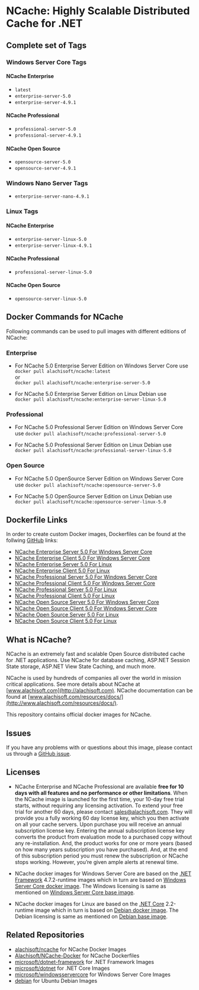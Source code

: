 # NCache: Highly Scalable Distributed Cache for .NET

## Complete set of Tags

### Windows Server Core Tags

#### NCache Enterprise

*   `latest`
*   `enterprise-server-5.0`
*   `enterprise-server-4.9.1`

#### NCache Professional

*   `professional-server-5.0`
*   `professional-server-4.9.1`

#### NCache Open Source

*   `opensource-server-5.0`
*   `opensource-server-4.9.1`

### Windows Nano Server Tags

*   `enterprise-server-nano-4.9.1`

### Linux Tags

#### NCache Enterprise

*   `enterprise-server-linux-5.0`
*   `enterprise-server-linux-4.9.1`

#### NCache Professional

*   `professional-server-linux-5.0`

#### NCache Open Source

*   `opensource-server-linux-5.0`

## Docker Commands for NCache

Following commands can be used to pull images with different editions of NCache:

### Enterprise

*   For NCache 5.0 Enterprise Server Edition on Windows Server Core use  
	`docker pull alachisoft/ncache:latest`  
    or  
    `docker pull alachisoft/ncache:enterprise-server-5.0`
  
*   For NCache 5.0 Enterprise Server Edition on Linux Debian use  
    `docker pull alachisoft/ncache:enterprise-server-linux-5.0`

### Professional

*   For NCache 5.0 Professional Server Edition on Windows Server Core use 
    `docker pull alachisoft/ncache:professional-server-5.0`
  
*   For NCache 5.0 Professional Server Edition on Linux Debian use  
    `docker pull alachisoft/ncache:professional-server-linux-5.0`

### Open Source

*   For NCache 5.0 OpenSource Server Edition on Windows Server Core use 
    `docker pull alachisoft/ncache:opensource-server-5.0`
  
*   For NCache 5.0 OpenSource Server Edition on Linux Debian use  
    `docker pull alachisoft/ncache:opensource-server-linux-5.0`


## Dockerfile Links

In order to create custom Docker images, Dockerfiles can be found at the follwing [GitHub](https://github.com/Alachisoft/NCache-Docker) links:

*   [NCache Enterprise Server 5.0 For Windows Server Core](https://github.com/Alachisoft/NCache-Docker/blob/master/enterprise/server/WindowServerCore/Dockerfile)
*   [NCache Enterprise Client 5.0 For Windows Server Core](https://github.com/Alachisoft/NCache-Docker/blob/master/enterprise/client/WindowServerCore/Dockerfile)
*   [NCache Enterprise Server 5.0 For Linux](https://github.com/Alachisoft/NCache-Docker/blob/master/enterprise/server/Linux/Dockerfile)
*   [NCache Enterprise Client 5.0 For Linux](https://github.com/Alachisoft/NCache-Docker/blob/master/enterprise/client/Linux/Dockerfile)
*   [NCache Professional Server 5.0 For Windows Server Core](https://github.com/Alachisoft/NCache-Docker/blob/master/professional/server/WindowServerCore/Dockerfile)
*   [NCache Professional Client 5.0 For Windows Server Core](https://github.com/Alachisoft/NCache-Docker/blob/master/professional/client/WindowServerCore/Dockerfile)
*   [NCache Professional Server 5.0 For Linux](https://github.com/Alachisoft/NCache-Docker/blob/master/professional/server/Linux/Dockerfile)
*   [NCache Professional Client 5.0 For Linux](https://github.com/Alachisoft/NCache-Docker/blob/master/professional/client/Linux/Dockerfile)
*   [NCache Open Source Server 5.0 For Windows Server Core](https://github.com/Alachisoft/NCache-Docker/blob/master/opensource/server/WindowServerCore/Dockerfile)
*   [NCache Open Source Client 5.0 For Windows Server Core](https://github.com/Alachisoft/NCache-Docker/blob/master/opensource/client/WindowServerCore/Dockerfile)
*   [NCache Open Source Server 5.0 For Linux](https://github.com/Alachisoft/NCache-Docker/blob/master/opensource/server/Linux/Dockerfile)
*   [NCache Open Source Client 5.0 For Linux](https://github.com/Alachisoft/NCache-Docker/blob/master/opensource/client/Linux/Dockerfile)

## What is NCache?

NCache is an extremely fast and scalable Open Source distributed cache for .NET applications. Use NCache for database caching, ASP.NET Session State storage, ASP.NET View State Caching, and much more.

NCache is used by hundreds of companies all over the world in mission critical applications. See more details about NCache at [www.alachisoft.com](http://alachisoft.com). NCache documentation can be found at [www.alachisoft.com/resources/docs/](http://www.alachisoft.com/resources/docs/).

This repository contains official docker images for NCache.

## Issues

If you have any problems with or questions about this image, please contact us through a [GitHub issue](https://github.com/Alachisoft/NCache-Docker/issues).

## Licenses

*   NCache Enterprise and NCache Professional are  available **free for 10 days with all features and no performance or other limitations**. When the NCache image is launched for the first time, your 10-day free trial starts, without requiring any licensing activation. 
To extend your free trial for another 60 days, please contact sales@alachisoft.com. They will provide you a fully working 60 day license key, which you then activate on all your cache servers.
Upon purchase you will receive an annual subscription license key. Entering the annual subscription license key converts the product from evaluation mode to a purchased copy without any re-installation. And, the product works for one or more years (based on how many years subscription you have purchased). And, at the end of this subscription period you must renew the subscription or NCache stops working. However, you’re given ample alerts at renewal time.

*   NCache docker images for Windows Server Core are based on the [.NET Framework](https://hub.docker.com/r/microsoft/dotnet-framework/) 4.7.2-runtime images which in turn are based on [Windows Server Core docker image](https://hub.docker.com/r/microsoft/windowsservercore/). The Windows licensing is same as mentioned on [Windows Server Core base image](https://hub.docker.com/r/microsoft/windowsservercore/).

*   NCache docker images for Linux are based on the [.NET Core](https://hub.docker.com/r/microsoft/dotnet/) 2.2-runtime image which in turn is based on [Debian docker image](https://hub.docker.com/_/debian/). The Debian licensing is same as mentioned on [Debian base image](https://hub.docker.com/_/debian/).


## Related Repositories

*   [alachisoft/ncache](https://hub.docker.com/r/alachisoft/ncache/) for NCache Docker Images
*   [Alachisoft/NCache-Docker](https://github.com/Alachisoft/NCache-Docker) for NCache Dockerfiles
*   [microsoft/dotnet-framework](https://hub.docker.com/r/microsoft/dotnet-framework/) for .NET Framework Images
*   [microsoft/dotnet](https://hub.docker.com/r/microsoft/dotnet/) for .NET Core Images
*   [microsoft/windowsservercore](https://hub.docker.com/r/microsoft/windowsservercore/) for Windows Server Core Images
*   [debian](https://hub.docker.com/_/debian/) for Ubuntu Debian Images